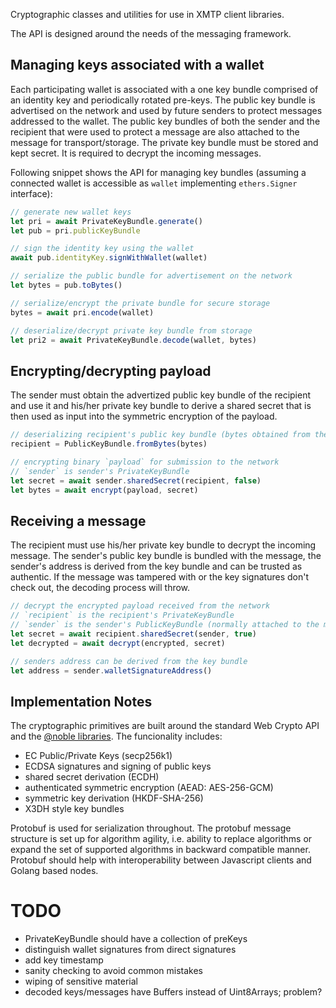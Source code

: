 Cryptographic classes and utilities for use in XMTP client libraries.

The API is designed around the needs of the messaging framework.

## Managing keys associated with a wallet

Each participating wallet is associated with a one key bundle comprised of an identity key and periodically rotated pre-keys. The public key bundle is advertised on the network and used by future senders to protect messages addressed to the wallet.
The public key bundles of both the sender and the recipient that were used to protect a message are also attached to the message for transport/storage.
The private key bundle must be stored and kept secret. It is required to decrypt the incoming messages.

Following snippet shows the API for managing key bundles (assuming a connected wallet is accessible as `wallet` implementing `ethers.Signer` interface):

```js
// generate new wallet keys
let pri = await PrivateKeyBundle.generate()
let pub = pri.publicKeyBundle

// sign the identity key using the wallet
await pub.identityKey.signWithWallet(wallet)

// serialize the public bundle for advertisement on the network
let bytes = pub.toBytes()

// serialize/encrypt the private bundle for secure storage
bytes = await pri.encode(wallet)

// deserialize/decrypt private key bundle from storage
let pri2 = await PrivateKeyBundle.decode(wallet, bytes)
```

## Encrypting/decrypting payload

The sender must obtain the advertized public key bundle of the recipient and use it and his/her private key bundle to derive a shared secret that is then used as input into the symmetric encryption of the payload.

```js
// deserializing recipient's public key bundle (bytes obtained from the network)
recipient = PublicKeyBundle.fromBytes(bytes)

// encrypting binary `payload` for submission to the network
// `sender` is sender's PrivateKeyBundle
let secret = await sender.sharedSecret(recipient, false)
let bytes = await encrypt(payload, secret)
```

## Receiving a message

The recipient must use his/her private key bundle to decrypt the incoming message.
The sender's public key bundle is bundled with the message, the sender's address is derived from the key bundle and can be trusted as authentic.
If the message was tampered with or the key signatures don't check out, the decoding process will throw.

```js
// decrypt the encrypted payload received from the network
// `recipient` is the recipient's PrivateKeyBundle
// `sender` is the sender's PublicKeyBundle (normally attached to the message)
let secret = await recipient.sharedSecret(sender, true)
let decrypted = await decrypt(encrypted, secret)

// senders address can be derived from the key bundle
let address = sender.walletSignatureAddress()
```

## Implementation Notes

The cryptographic primitives are built around the standard Web Crypto API and the [@noble libraries](https://paulmillr.com/noble/).
The funcionality includes:

- EC Public/Private Keys (secp256k1)
- ECDSA signatures and signing of public keys
- shared secret derivation (ECDH)
- authenticated symmetric encryption (AEAD: AES-256-GCM)
- symmetric key derivation (HKDF-SHA-256)
- X3DH style key bundles

Protobuf is used for serialization throughout. The protobuf message structure is set up for algorithm agility, i.e. ability to replace algorithms or expand the set of supported algorithms in backward compatible manner. Protobuf should help with interoperability between Javascript clients and Golang based nodes.

# TODO

- PrivateKeyBundle should have a collection of preKeys
- distinguish wallet signatures from direct signatures
- add key timestamp
- sanity checking to avoid common mistakes
- wiping of sensitive material
- decoded keys/messages have Buffers instead of Uint8Arrays; problem?
